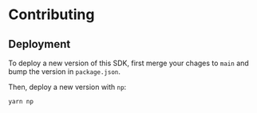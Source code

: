# Contributing

## Deployment

To deploy a new version of this SDK, first merge your chages to `main` and bump the version in `package.json`.

Then, deploy a new version with `np`:

```
yarn np
```
